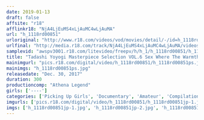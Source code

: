 ```yaml
---
date: 2019-01-13
draft: false
affsite: "r18"
afflinkr18: "NjA4LjEuMS4xLjAuMC4wLjAuMA"
url: "h_1118rd00851"
urloriginal: "http://www.r18.com/videos/vod/movies/detail/-/id=h_1118rd00851"
urlfinal: "http://media.r18.com/track/NjA4LjEuMS4xLjAuMC4wLjAuMA/videos/vod/movies/detail/-/id=h_1118rd00851"
samplevid: "awspv3001.r18.com/litevideo/freepv/h/h_1/h_1118rd00851/h_1118rd00851_dmb_w.mp4"
title: "Tadashi Yoyogi Masterpiece Selection VOL.6 Sex Where The Warmth Of Skin On Skin Will Reach Your Heart 5 Hours"
mainimgurl: "pics.r18.com/digital/video/h_1118rd00851/h_1118rd00851ps.jpg"
mainimgs: "h_1118rd00851ps.jpg"
releasedate: "Dec. 30, 2017"
duration: 300
productioncomp: "Athena Legend"
girls: ['----']
categories: ['Picking Up Girls', 'Documentary', 'Amateur', 'Compilation', 'Over 4 Hours']
imgurls: ['pics.r18.com/digital/video/h_1118rd00851/h_1118rd00851jp-1.jpg', 'pics.r18.com/digital/video/h_1118rd00851/h_1118rd00851jp-2.jpg', 'pics.r18.com/digital/video/h_1118rd00851/h_1118rd00851jp-3.jpg', 'pics.r18.com/digital/video/h_1118rd00851/h_1118rd00851jp-4.jpg', 'pics.r18.com/digital/video/h_1118rd00851/h_1118rd00851jp-5.jpg', 'pics.r18.com/digital/video/h_1118rd00851/h_1118rd00851jp-6.jpg', 'pics.r18.com/digital/video/h_1118rd00851/h_1118rd00851jp-7.jpg', 'pics.r18.com/digital/video/h_1118rd00851/h_1118rd00851jp-8.jpg', 'pics.r18.com/digital/video/h_1118rd00851/h_1118rd00851jp-9.jpg', 'pics.r18.com/digital/video/h_1118rd00851/h_1118rd00851jp-10.jpg', 'pics.r18.com/digital/video/h_1118rd00851/h_1118rd00851jp-11.jpg', 'pics.r18.com/digital/video/h_1118rd00851/h_1118rd00851jp-12.jpg', 'pics.r18.com/digital/video/h_1118rd00851/h_1118rd00851jp-13.jpg', 'pics.r18.com/digital/video/h_1118rd00851/h_1118rd00851jp-14.jpg', 'pics.r18.com/digital/video/h_1118rd00851/h_1118rd00851jp-15.jpg', 'pics.r18.com/digital/video/h_1118rd00851/h_1118rd00851jp-16.jpg', 'pics.r18.com/digital/video/h_1118rd00851/h_1118rd00851jp-17.jpg', 'pics.r18.com/digital/video/h_1118rd00851/h_1118rd00851jp-18.jpg', 'pics.r18.com/digital/video/h_1118rd00851/h_1118rd00851jp-19.jpg', 'pics.r18.com/digital/video/h_1118rd00851/h_1118rd00851jp-20.jpg']
imgs: ['h_1118rd00851jp-1.jpg', 'h_1118rd00851jp-2.jpg', 'h_1118rd00851jp-3.jpg', 'h_1118rd00851jp-4.jpg', 'h_1118rd00851jp-5.jpg', 'h_1118rd00851jp-6.jpg', 'h_1118rd00851jp-7.jpg', 'h_1118rd00851jp-8.jpg', 'h_1118rd00851jp-9.jpg', 'h_1118rd00851jp-10.jpg', 'h_1118rd00851jp-11.jpg', 'h_1118rd00851jp-12.jpg', 'h_1118rd00851jp-13.jpg', 'h_1118rd00851jp-14.jpg', 'h_1118rd00851jp-15.jpg', 'h_1118rd00851jp-16.jpg', 'h_1118rd00851jp-17.jpg', 'h_1118rd00851jp-18.jpg', 'h_1118rd00851jp-19.jpg', 'h_1118rd00851jp-20.jpg']
---
```

